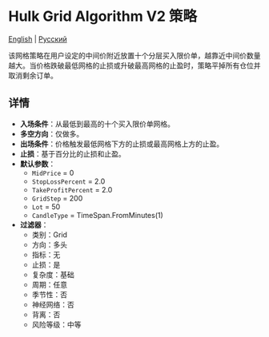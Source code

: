 # Hulk Grid Algorithm V2 策略
[English](README.md) | [Русский](README_ru.md)

该网格策略在用户设定的中间价附近放置十个分层买入限价单，越靠近中间价数量越大。当价格跌破最低网格的止损或升破最高网格的止盈时，策略平掉所有仓位并取消剩余订单。

## 详情

- **入场条件**：从最低到最高的十个买入限价单网格。
- **多空方向**：仅做多。
- **出场条件**：价格触发最低网格下方的止损或最高网格上方的止盈。
- **止损**：基于百分比的止损和止盈。
- **默认参数**：
  - `MidPrice` = 0
  - `StopLossPercent` = 2.0
  - `TakeProfitPercent` = 2.0
  - `GridStep` = 200
  - `Lot` = 50
  - `CandleType` = TimeSpan.FromMinutes(1)
- **过滤器**：
  - 类别：Grid
  - 方向：多头
  - 指标：无
  - 止损：是
  - 复杂度：基础
  - 周期：任意
  - 季节性：否
  - 神经网络：否
  - 背离：否
  - 风险等级：中等
